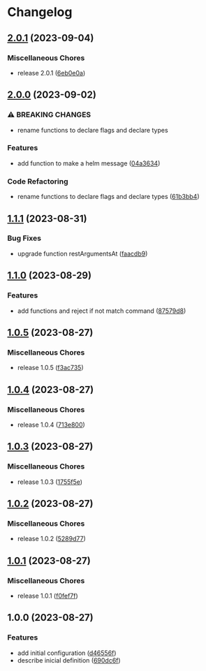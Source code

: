 # Changelog

## [2.0.1](https://github.com/JonDotsoy/flags/compare/v2.0.0...v2.0.1) (2023-09-04)


### Miscellaneous Chores

* release 2.0.1 ([6eb0e0a](https://github.com/JonDotsoy/flags/commit/6eb0e0a82644aad9fd9cf14c6cfa49adde440daa))

## [2.0.0](https://github.com/JonDotsoy/flags/compare/v1.1.1...v2.0.0) (2023-09-02)


### ⚠ BREAKING CHANGES

* rename functions to declare flags and declare types

### Features

* add function to make a helm message ([04a3634](https://github.com/JonDotsoy/flags/commit/04a363466ccc011e037046c76ea009769eeed8a2))


### Code Refactoring

* rename functions to declare flags and declare types ([61b3bb4](https://github.com/JonDotsoy/flags/commit/61b3bb4b10396fe3d2d0e170f14b885994ce09ae))

## [1.1.1](https://github.com/JonDotsoy/flags/compare/v1.1.0...v1.1.1) (2023-08-31)


### Bug Fixes

* upgrade function restArgumentsAt ([faacdb9](https://github.com/JonDotsoy/flags/commit/faacdb929647ce19d9bb26d5e886bddcceba1846))

## [1.1.0](https://github.com/JonDotsoy/flags/compare/v1.0.5...v1.1.0) (2023-08-29)


### Features

* add functions and reject if not match command ([87579d8](https://github.com/JonDotsoy/flags/commit/87579d8cbcf354078bb11b8e3fbb1d0907d51cfe))

## [1.0.5](https://github.com/JonDotsoy/flags/compare/v1.0.4...v1.0.5) (2023-08-27)


### Miscellaneous Chores

* release 1.0.5 ([f3ac735](https://github.com/JonDotsoy/flags/commit/f3ac735db0a869cd97ea2061a7fded56a83d00a4))

## [1.0.4](https://github.com/JonDotsoy/flags/compare/v1.0.3...v1.0.4) (2023-08-27)


### Miscellaneous Chores

* release 1.0.4 ([713e800](https://github.com/JonDotsoy/flags/commit/713e800eca5578efe2e1dba2469148a571dce7a0))

## [1.0.3](https://github.com/JonDotsoy/flags/compare/v1.0.2...v1.0.3) (2023-08-27)


### Miscellaneous Chores

* release 1.0.3 ([1755f5e](https://github.com/JonDotsoy/flags/commit/1755f5ef96d0747555ee1611317f4a37d2634114))

## [1.0.2](https://github.com/JonDotsoy/flags/compare/v1.0.1...v1.0.2) (2023-08-27)


### Miscellaneous Chores

* release 1.0.2 ([5289d77](https://github.com/JonDotsoy/flags/commit/5289d771570ad285fca6842b3d659b95623006b8))

## [1.0.1](https://github.com/JonDotsoy/flags/compare/v1.0.0...v1.0.1) (2023-08-27)


### Miscellaneous Chores

* release 1.0.1 ([f0fef7f](https://github.com/JonDotsoy/flags/commit/f0fef7f9fe4c8ffbc63292428438e4d089d6771a))

## 1.0.0 (2023-08-27)


### Features

* add initial configuration ([d46556f](https://github.com/JonDotsoy/flags/commit/d46556f30d7c9d13752527c5bedd94f27af4e40f))
* describe inicial definition ([690dc6f](https://github.com/JonDotsoy/flags/commit/690dc6f94702de784dd8a0b34051311ad52ca757))
